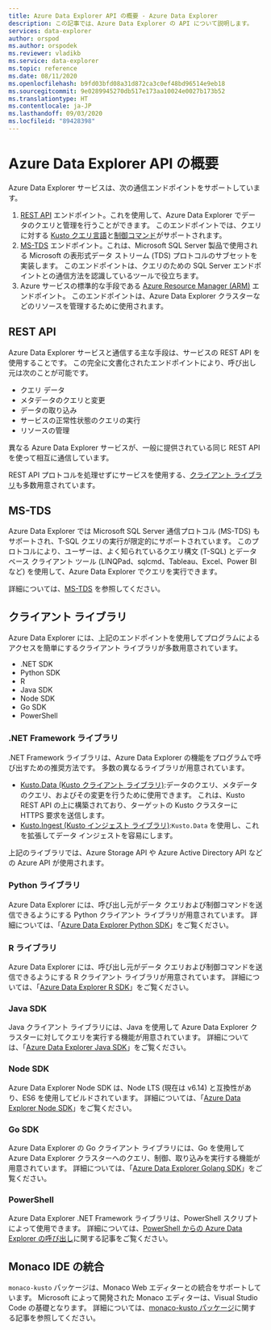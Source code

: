 ```yaml
---
title: Azure Data Explorer API の概要 - Azure Data Explorer
description: この記事では、Azure Data Explorer の API について説明します。
services: data-explorer
author: orspod
ms.author: orspodek
ms.reviewer: vladikb
ms.service: data-explorer
ms.topic: reference
ms.date: 08/11/2020
ms.openlocfilehash: b9fd03bfd08a31d872ca3c0ef48bd96514e9eb18
ms.sourcegitcommit: 9e0289945270db517e173aa10024e0027b173b52
ms.translationtype: HT
ms.contentlocale: ja-JP
ms.lasthandoff: 09/03/2020
ms.locfileid: "89428398"
---
```

# <a name="azure-data-explorer-api-overview"></a>Azure Data Explorer API の概要

Azure Data Explorer サービスは、次の通信エンドポイントをサポートしています。

1. [REST API](#rest-api) エンドポイント。これを使用して、Azure Data Explorer でデータのクエリと管理を行うことができます。
   このエンドポイントでは、クエリに対する [Kusto クエリ言語](../query/index.md)と[制御コマンド](../management/index.md)がサポートされます。
1. [MS-TDS](#ms-tds) エンドポイント。これは、Microsoft SQL Server 製品で使用される Microsoft の表形式データ ストリーム (TDS) プロトコルのサブセットを実装します。
   このエンドポイントは、クエリのための SQL Server エンドポイントとの通信方法を認識しているツールで役立ちます。
1. Azure サービスの標準的な手段である [Azure Resource Manager (ARM)](https://docs.microsoft.com/azure/role-based-access-control/resource-provider-operations#microsoftkusto) エンドポイント。 このエンドポイントは、Azure Data Explorer クラスターなどのリソースを管理するために使用されます。

## <a name="rest-api"></a>REST API

Azure Data Explorer サービスと通信する主な手段は、サービスの REST API を使用することです。 この完全に文書化されたエンドポイントにより、呼び出し元は次のことが可能です。

* クエリ データ
* メタデータのクエリと変更
* データの取り込み
* サービスの正常性状態のクエリの実行
* リソースの管理

異なる Azure Data Explorer サービスが、一般に提供されている同じ REST API を使って相互に通信しています。

REST API プロトコルを処理せずにサービスを使用する、[クライアント ライブラリ](client-libraries.md)も多数用意されています。

## <a name="ms-tds"></a>MS-TDS

Azure Data Explorer では Microsoft SQL Server 通信プロトコル (MS-TDS) もサポートされ、T-SQL クエリの実行が限定的にサポートされています。 このプロトコルにより、ユーザーは、よく知られているクエリ構文 (T-SQL) とデータベース クライアント ツール (LINQPad、sqlcmd、Tableau、Excel、Power BI など) を使用して、Azure Data Explorer でクエリを実行できます。

詳細については、[MS-TDS](tds/index.md) を参照してください。

## <a name="client-libraries"></a>クライアント ライブラリ 

Azure Data Explorer には、上記のエンドポイントを使用してプログラムによるアクセスを簡単にするクライアント ライブラリが多数用意されています。

* .NET SDK
* Python SDK
* R
* Java SDK
* Node SDK
* Go SDK
* PowerShell

### <a name="net-framework-libraries"></a>.NET Framework ライブラリ

.NET Framework ライブラリは、Azure Data Explorer の機能をプログラムで呼び出すための推奨方法です。
多数の異なるライブラリが用意されています。

* [Kusto.Data (Kusto クライアント ライブラリ)](./netfx/about-kusto-data.md):データのクエリ、メタデータのクエリ、およびその変更を行うために使用できます。 
   これは、Kusto REST API の上に構築されており、ターゲットの Kusto クラスターに HTTPS 要求を送信します。
* [Kusto.Ingest (Kusto インジェスト ライブラリ)](netfx/about-kusto-ingest.md):`Kusto.Data` を使用し、これを拡張してデータ インジェストを容易にします。

上記のライブラリでは、Azure Storage API や Azure Active Directory API などの Azure API が使用されます。

### <a name="python-libraries"></a>Python ライブラリ

Azure Data Explorer には、呼び出し元がデータ クエリおよび制御コマンドを送信できるようにする Python クライアント ライブラリが用意されています。
詳細については、「[Azure Data Explorer Python SDK](python/kusto-python-client-library.md)」をご覧ください。

### <a name="r-library"></a>R ライブラリ

Azure Data Explorer には、呼び出し元がデータ クエリおよび制御コマンドを送信できるようにする R クライアント ライブラリが用意されています。
詳細については、「[Azure Data Explorer R SDK](r/kusto-r-client-library.md)」をご覧ください。

### <a name="java-sdk"></a>Java SDK

Java クライアント ライブラリには、Java を使用して Azure Data Explorer クラスターに対してクエリを実行する機能が用意されています。 詳細については、「[Azure Data Explorer Java SDK](java/kusto-java-client-library.md)」をご覧ください。

### <a name="node-sdk"></a>Node SDK

Azure Data Explorer Node SDK は、Node LTS (現在は v6.14) と互換性があり、ES6 を使用してビルドされています。
詳細については、「[Azure Data Explorer Node SDK](node/kusto-node-client-library.md)」をご覧ください。

### <a name="go-sdk"></a>Go SDK

Azure Data Explorer の Go クライアント ライブラリには、Go を使用して Azure Data Explorer クラスターへのクエリ、制御、取り込みを実行する機能が用意されています。 詳細については、「[Azure Data Explorer Golang SDK](golang/kusto-golang-client-library.md)」をご覧ください。

### <a name="powershell"></a>PowerShell

Azure Data Explorer .NET Framework ライブラリは、PowerShell スクリプトによって使用できます。 詳細については、[PowerShell からの Azure Data Explorer の呼び出し](powershell/powershell.md)に関する記事をご覧ください。

## <a name="monaco-ide-integration"></a>Monaco IDE の統合

`monaco-kusto` パッケージは、Monaco Web エディターとの統合をサポートしています。
Microsoft によって開発された Monaco エディターは、Visual Studio Code の基礎となります。
詳細については、[monaco-kusto パッケージ](monaco/monaco-kusto.md)に関する記事を参照してください。
